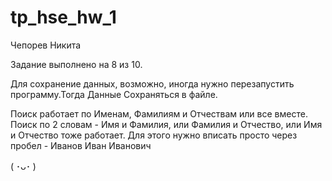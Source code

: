 # tp_hse_hw_1
Чепорев Никита

Задание выполнено на 8 из 10.

Для сохранение данных, возможно, иногда нужно перезапустить программу.Тогда Данные Сохраняться в файле.

Поиск работает по Именам, Фамилиям и Отчествам или все вместе. Поиск по 2 словам - Имя и Фамилия, или Фамилия и Отчество, или Имя и Отчество тоже работает.
Для этого нужно вписать просто через пробел - Иванов Иван Иванович

( ･ᴗ･ )
